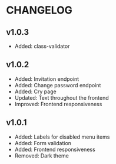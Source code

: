 # CHANGELOG

## v1.0.3
- Added: class-validator

## v1.0.2
- Added: Invitation endpoint
- Added: Change password endpoint
- Added: Cry page
- Updated: Text throughout the frontend
- Improved: Frontend responsiveness

## v1.0.1
- Added: Labels for disabled menu items
- Added: Form validation
- Added: Frontend responsiveness
- Removed: Dark theme

